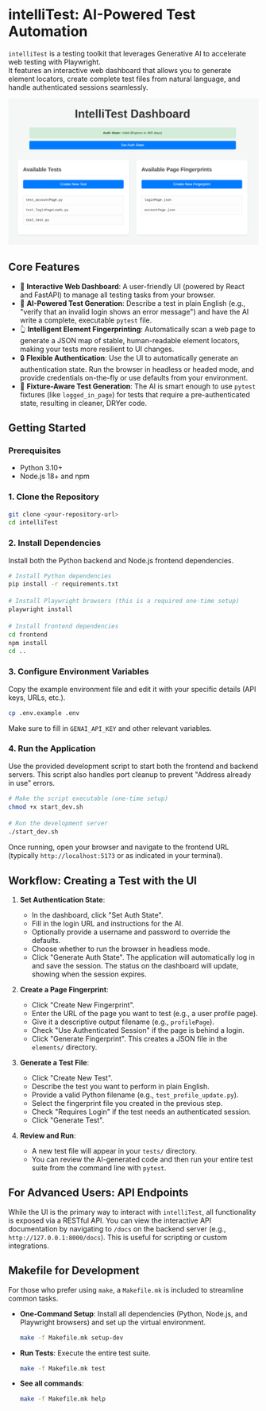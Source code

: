 # intelliTest: AI-Powered Test Automation

`intelliTest` is a testing toolkit that leverages Generative AI to accelerate web testing with Playwright.<br>
It features an interactive web dashboard that allows you to generate element locators, create complete test files from natural language, and handle authenticated sessions seamlessly.

<p align="left">
  <img src="dashboard.png" alt="intelliTest Dashboard" width="700"/>
</p>

## Core Features

*   🚀 **Interactive Web Dashboard**: A user-friendly UI (powered by React and FastAPI) to manage all testing tasks from your browser.
*   🤖 **AI-Powered Test Generation**: Describe a test in plain English (e.g., "verify that an invalid login shows an error message") and have the AI write a complete, executable `pytest` file.
*   👆 **Intelligent Element Fingerprinting**: Automatically scan a web page to generate a JSON map of stable, human-readable element locators, making your tests more resilient to UI changes.
*   🔒 **Flexible Authentication**: Use the UI to automatically generate an authentication state. Run the browser in headless or headed mode, and provide credentials on-the-fly or use defaults from your environment.
*   🧩 **Fixture-Aware Test Generation**: The AI is smart enough to use `pytest` fixtures (like `logged_in_page`) for tests that require a pre-authenticated state, resulting in cleaner, DRYer code.

## Getting Started

### Prerequisites
- Python 3.10+
- Node.js 18+ and npm

### 1. Clone the Repository
```bash
git clone <your-repository-url>
cd intelliTest
```

### 2. Install Dependencies
Install both the Python backend and Node.js frontend dependencies.
```bash
# Install Python dependencies
pip install -r requirements.txt

# Install Playwright browsers (this is a required one-time setup)
playwright install

# Install frontend dependencies
cd frontend
npm install
cd ..
```

### 3. Configure Environment Variables
Copy the example environment file and edit it with your specific details (API keys, URLs, etc.).
```bash
cp .env.example .env
```
Make sure to fill in `GENAI_API_KEY` and other relevant variables.

### 4. Run the Application
Use the provided development script to start both the frontend and backend servers. This script also handles port cleanup to prevent "Address already in use" errors.
```bash
# Make the script executable (one-time setup)
chmod +x start_dev.sh

# Run the development server
./start_dev.sh
```
Once running, open your browser and navigate to the frontend URL (typically `http://localhost:5173` or as indicated in your terminal).

## Workflow: Creating a Test with the UI

1.  **Set Authentication State**:
    -   In the dashboard, click "Set Auth State".
    -   Fill in the login URL and instructions for the AI.
    -   Optionally provide a username and password to override the defaults.
    -   Choose whether to run the browser in headless mode.
    -   Click "Generate Auth State". The application will automatically log in and save the session. The status on the dashboard will update, showing when the session expires.

2.  **Create a Page Fingerprint**:
    -   Click "Create New Fingerprint".
    -   Enter the URL of the page you want to test (e.g., a user profile page).
    -   Give it a descriptive output filename (e.g., `profilePage`).
    -   Check "Use Authenticated Session" if the page is behind a login.
    -   Click "Generate Fingerprint". This creates a JSON file in the `elements/` directory.

3.  **Generate a Test File**:
    -   Click "Create New Test".
    -   Describe the test you want to perform in plain English.
    -   Provide a valid Python filename (e.g., `test_profile_update.py`).
    -   Select the fingerprint file you created in the previous step.
    -   Check "Requires Login" if the test needs an authenticated session.
    -   Click "Generate Test".

4.  **Review and Run**:
    -   A new test file will appear in your `tests/` directory.
    -   You can review the AI-generated code and then run your entire test suite from the command line with `pytest`.

## For Advanced Users: API Endpoints

While the UI is the primary way to interact with `intelliTest`, all functionality is exposed via a RESTful API. You can view the interactive API documentation by navigating to `/docs` on the backend server (e.g., `http://127.0.0.1:8000/docs`). This is useful for scripting or custom integrations.

## Makefile for Development

For those who prefer using `make`, a `Makefile.mk` is included to streamline common tasks.

*   **One-Command Setup**: Install all dependencies (Python, Node.js, and Playwright browsers) and set up the virtual environment.
    ```bash
    make -f Makefile.mk setup-dev
    ```
*   **Run Tests**: Execute the entire test suite.
    ```bash
    make -f Makefile.mk test
    ```
*   **See all commands**:
    ```bash
    make -f Makefile.mk help
    ```
